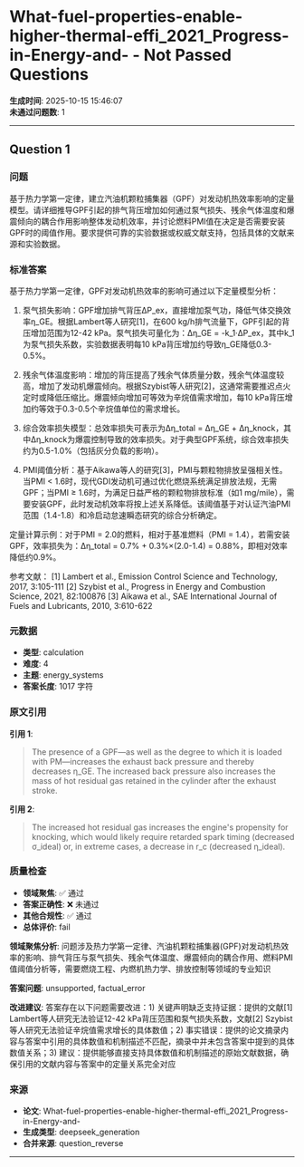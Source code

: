 # What-fuel-properties-enable-higher-thermal-effi_2021_Progress-in-Energy-and- - Not Passed Questions

**生成时间**: 2025-10-15 15:46:07  
**未通过问题数**: 1

---

## Question 1

### 问题

基于热力学第一定律，建立汽油机颗粒捕集器（GPF）对发动机热效率影响的定量模型。请详细推导GPF引起的排气背压增加如何通过泵气损失、残余气体温度和爆震倾向的耦合作用影响整体发动机效率，并讨论燃料PMI值在决定是否需要安装GPF时的阈值作用。要求提供可靠的实验数据或权威文献支持，包括具体的文献来源和实验数据。

### 标准答案

基于热力学第一定律，GPF对发动机热效率的影响可通过以下定量模型分析：

1. 泵气损失影响：GPF增加排气背压ΔP_ex，直接增加泵气功，降低气体交换效率η_GE。根据Lambert等人研究[1]，在600 kg/h排气流量下，GPF引起的背压增加范围为12-42 kPa。泵气损失可量化为：Δη_GE = -k_1·ΔP_ex，其中k_1为泵气损失系数，实验数据表明每10 kPa背压增加约导致η_GE降低0.3-0.5%。

2. 残余气体温度影响：增加的背压提高了残余气体质量分数，残余气体温度较高，增加了发动机爆震倾向。根据Szybist等人研究[2]，这通常需要推迟点火定时或降低压缩比。爆震倾向增加可等效为辛烷值需求增加，每10 kPa背压增加约等效于0.3-0.5个辛烷值单位的需求增长。

3. 综合效率损失模型：总效率损失可表示为Δη_total = Δη_GE + Δη_knock，其中Δη_knock为爆震控制导致的效率损失。对于典型GPF系统，综合效率损失约为0.5-1.0%（包括灰分负载的影响）。

4. PMI阈值分析：基于Aikawa等人的研究[3]，PMI与颗粒物排放呈强相关性。当PMI < 1.6时，现代GDI发动机可通过优化燃烧系统满足排放法规，无需GPF；当PMI ≥ 1.6时，为满足日益严格的颗粒物排放标准（如1 mg/mile），需要安装GPF，此时发动机效率将按上述关系降低。该阈值基于对认证汽油PMI范围（1.4-1.8）和冷启动怠速瞬态研究的综合分析确定。

定量计算示例：对于PMI = 2.0的燃料，相对于基准燃料（PMI = 1.4），若需安装GPF，效率损失为：Δη_total = 0.7% + 0.3%×(2.0-1.4) = 0.88%，即相对效率降低约0.9%。

参考文献：
[1] Lambert et al., Emission Control Science and Technology, 2017, 3:105-111
[2] Szybist et al., Progress in Energy and Combustion Science, 2021, 82:100876
[3] Aikawa et al., SAE International Journal of Fuels and Lubricants, 2010, 3:610-622

### 元数据

- **类型**: calculation
- **难度**: 4
- **主题**: energy_systems
- **答案长度**: 1017 字符

### 原文引用

**引用 1**:
> The presence of a GPF—as well as the degree to which it is loaded with PM—increases the exhaust back pressure and thereby decreases η_GE. The increased back pressure also increases the mass of hot residual gas retained in the cylinder after the exhaust stroke.

**引用 2**:
> The increased hot residual gas increases the engine's propensity for knocking, which would likely require retarded spark timing (decreased σ_ideal) or, in extreme cases, a decrease in r_c (decreased η_ideal).

### 质量检查

- **领域聚焦**: ✅ 通过
- **答案正确性**: ❌ 未通过
- **其他合规性**: ✅ 通过
- **总体评价**: fail

**领域聚焦分析**: 问题涉及热力学第一定律、汽油机颗粒捕集器(GPF)对发动机热效率的影响、排气背压与泵气损失、残余气体温度、爆震倾向的耦合作用、燃料PMI值阈值分析等，需要燃烧工程、内燃机热力学、排放控制等领域的专业知识

**答案问题**: unsupported, factual_error

**改进建议**: 答案存在以下问题需要改进：1) 关键声明缺乏支持证据：提供的文献[1] Lambert等人研究无法验证12-42 kPa背压范围和泵气损失系数，文献[2] Szybist等人研究无法验证辛烷值需求增长的具体数值；2) 事实错误：提供的论文摘录内容与答案中引用的具体数值和机制描述不匹配，摘录中并未包含答案中提到的具体数值关系；3) 建议：提供能够直接支持具体数值和机制描述的原始文献数据，确保引用的文献内容与答案中的定量关系完全对应

### 来源

- **论文**: What-fuel-properties-enable-higher-thermal-effi_2021_Progress-in-Energy-and-
- **生成类型**: deepseek_generation
- **合并来源**: question_reverse

---

